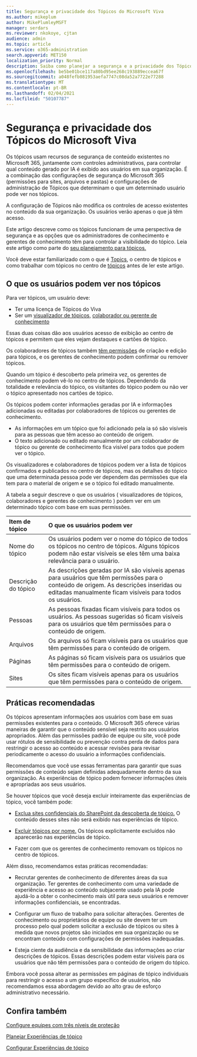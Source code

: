 ```yaml
---
title: Segurança e privacidade dos Tópicos do Microsoft Viva
ms.author: mikeplum
author: MikePlumleyMSFT
manager: serdars
ms.reviewer: nkokoye, cjtan
audience: admin
ms.topic: article
ms.service: o365-administration
search.appverid: MET150
localization_priority: Normal
description: Saiba como planejar a segurança e a privacidade dos Tópicos do Microsoft Viva
ms.openlocfilehash: be5be01bce117a80bd95ee268c193889eccea67f
ms.sourcegitcommit: a048fefb081953aefa7747c08da52a7722e77288
ms.translationtype: MT
ms.contentlocale: pt-BR
ms.lasthandoff: 02/04/2021
ms.locfileid: "50107787"
---
```

# <a name="microsoft-viva-topics-security-and-privacy"></a>Segurança e privacidade dos Tópicos do Microsoft Viva

Os tópicos usam recursos de segurança de conteúdo existentes no Microsoft 365, juntamente com controles administrativos, para controlar qual conteúdo gerado por IA é exibido aos usuários em sua organização. É a combinação das configurações de segurança do Microsoft 365 (permissões para sites, arquivos e pastas) e configurações de administração de Tópicos que determinam o que um determinado usuário pode ver nos tópicos.

A configuração de Tópicos não modifica os controles de acesso existentes no conteúdo da sua organização. Os usuários verão apenas o que já têm acesso.

Este artigo descreve como os tópicos funcionam de uma perspectiva de segurança e as opções que os administradores de conhecimento e gerentes de conhecimento têm para controlar a visibilidade do tópico. Leia este artigo como parte do [seu planejamento para tópicos.](plan-topic-experiences.md)

Você deve estar familiarizado com o [](topic-center-overview.md)que é [Topics](topic-experiences-overview.md), o centro de tópicos e como trabalhar com tópicos no centro de [tópicos](manage-topics.md) antes de ler este artigo.

## <a name="what-users-can-see-in-topics"></a>O que os usuários podem ver nos tópicos

Para ver tópicos, um usuário deve:

- Ter uma licença de Tópicos do Viva
- Ser um [visualizador de tópicos,](topic-experiences-knowledge-rules.md#change-who-can-see-topics-in-your-organization) [colaborador ou gerente de conhecimento](topic-experiences-user-permissions.md)

Essas duas coisas dão aos usuários acesso de exibição ao centro de tópicos e permitem que eles vejam destaques e cartões de tópico.

Os colaboradores de tópicos também [têm permissões](topic-experiences-user-permissions.md) de criação e edição para tópicos, e os gerentes de conhecimento podem confirmar ou remover tópicos.

Quando um tópico é descoberto pela primeira vez, os gerentes de conhecimento podem vê-lo no centro de tópicos. Dependendo da totalidade e relevância do tópico, os visitantes do tópico podem ou não ver o tópico apresentado nos cartões de tópico.

Os tópicos podem conter informações geradas por IA e informações adicionadas ou editadas por colaboradores de tópicos ou gerentes de conhecimento.

- As informações em um tópico que foi adicionado pela ia só são visíveis para as pessoas que têm acesso ao conteúdo de origem.
- O texto adicionado ou editado manualmente por um colaborador de tópico ou gerente de conhecimento fica visível para todos que podem ver o tópico.

Os visualizadores e colaboradores de tópicos podem ver a lista de tópicos confirmados e publicados no centro de tópicos, mas os detalhes do tópico que uma determinada pessoa pode ver dependem das permissões que ela tem para o material de origem e se o tópico foi editado manualmente.

A tabela a seguir descreve o que os usuários ( visualizadores de tópicos, colaboradores e gerentes de conhecimento ) podem ver em um determinado tópico com base em suas permissões.

|Item de tópico|O que os usuários podem ver|
|:---------|:------------------|
|Nome do tópico|Os usuários podem ver o nome do tópico de todos os tópicos no centro de tópicos. Alguns tópicos podem não estar visíveis se eles têm uma baixa relevância para o usuário.|
|Descrição do tópico|As descrições geradas por IA são visíveis apenas para usuários que têm permissões para o conteúdo de origem. As descrições inseridas ou editadas manualmente ficam visíveis para todos os usuários.|
|Pessoas|As pessoas fixadas ficam visíveis para todos os usuários. As pessoas sugeridas só ficam visíveis para os usuários que têm permissões para o conteúdo de origem.|
|Arquivos|Os arquivos só ficam visíveis para os usuários que têm permissões para o conteúdo de origem.|
|Páginas|As páginas só ficam visíveis para os usuários que têm permissões para o conteúdo de origem.|
|Sites|Os sites ficam visíveis apenas para os usuários que têm permissões para o conteúdo de origem.|

## <a name="best-practices"></a>Práticas recomendadas

Os tópicos apresentam informações aos usuários com base em suas permissões existentes para o conteúdo. O Microsoft 365 oferece várias maneiras de garantir que o conteúdo sensível seja restrito aos usuários apropriados. Além das permissões padrão de equipe [](https://docs.microsoft.com/microsoft-365/compliance/sensitivity-labels) ou site, você pode usar rótulos de sensibilidade ou prevenção contra perda de dados para restringir o acesso ao conteúdo e acessar revisões para revisar periodicamente o acesso do usuário a informações confidenciais. [](https://docs.microsoft.com/microsoft-365/compliance/data-loss-prevention-policies) [](https://docs.microsoft.com/azure/active-directory/governance/access-reviews-overview)

Recomendamos que você use essas ferramentas para garantir que suas permissões de conteúdo sejam definidas adequadamente dentro da sua organização. As experiências de tópico podem fornecer informações úteis e apropriadas aos seus usuários.

Se houver tópicos que você deseja excluir inteiramente das experiências de tópico, você também pode:

- [Exclua sites confidenciais do SharePoint da descoberta de tópico.](topic-experiences-discovery.md#select-sharepoint-topic-sources) O conteúdo desses sites não será exibido nas experiências de tópico.

- [Excluir tópicos por nome.](topic-experiences-discovery.md#exclude-topics-by-name) Os tópicos explicitamente excluídos não aparecerão nas experiências de tópico.

- Fazer com que os gerentes de conhecimento removam os tópicos no centro de tópicos.

Além disso, recomendamos estas práticas recomendadas:

- Recrutar gerentes de conhecimento de diferentes áreas da sua organização. Ter gerentes de conhecimento com uma variedade de experiência e acesso ao conteúdo subjacente usado pela IA pode ajudá-lo a obter o conhecimento mais útil para seus usuários e remover informações confidenciais, se encontradas.

- Configurar um fluxo de trabalho para solicitar alterações. Gerentes de conhecimento ou proprietários de equipe ou site devem ter um processo pelo qual podem solicitar a exclusão de tópicos ou sites à medida que novos projetos são iniciados em sua organização ou se encontram conteúdo com configurações de permissões inadequadas.

- Esteja ciente da audiência e da sensibilidade das informações ao criar descrições de tópicos. Essas descrições podem estar visíveis para os usuários que não têm permissões para o conteúdo de origem do tópico.

Embora você possa alterar as permissões em páginas de tópico individuais para restringir o acesso a um grupo específico de usuários, não recomendamos essa abordagem devido ao alto grau de esforço administrativo necessário.

## <a name="see-also"></a>Confira também

[Configure equipes com três níveis de proteção](../solutions/configure-teams-three-tiers-protection.md)

[Planejar Experiências de tópico](plan-topic-experiences.md)

[Configurar Experiências de tópico](set-up-topic-experiences.md)
